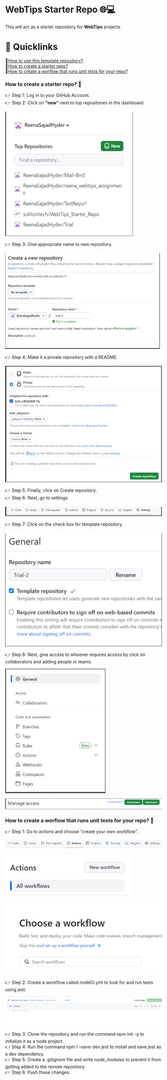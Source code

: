 #
# WebTips Starter Repo 🌐💻 
This will act as a starter repository for **WebTips** projects

#
# 🔗 Quicklinks
🔹[How to use this template repository?](../README.md#how-to-use-this-template-repository-🏁) \
🔹[How to create a starter repo?](./documentation.md#how-to-create-a-starter-repo-🏁) \
🔹[How to create a worflow that runs unit tests for your repo?](./documentation.md#how-to-create-a-worflow-that-runs-unit-tests-for-your-repo-🏁) 


### How to create a starter repo? 🏁 
👉 Step 1: Log in to your GitHub Account. \
👉 Step 2: Click on **“new”** next to top repositories in the dashboard. 

![create a new repo](./assets/Images/CreateStarterRepo/Step1.PNG) 

👉 Step 3: Give appropriate name to new repository. 

![give name to repo](./assets/Images/CreateStarterRepo/Step2.PNG) 

👉 Step 4: Make it a private repository with a README. 

![make repo private](./assets/Images/CreateStarterRepo/Step3.PNG) 

👉 Step 5: Finally, click on Create repository. \
👉 Step 6: Next, go to settings. 

![go to settings](./assets/Images/CreateStarterRepo/Step4.PNG) 

👉 Step 7:  Click on the check box for template repository. 

![make it a template repo](./assets/Images/CreateStarterRepo/Step5.PNG) 

👉 Step 8: Next, give access to whoever requires access by click on collaborators and adding people or teams. 

![add collaborators](./assets/Images/CreateStarterRepo/Step6_1.PNG) 

![add collaborators](./assets/Images/CreateStarterRepo/Step6_2.PNG) 

### How to create a worflow that runs unit tests for your repo? 🏁
👉 Step 1: Go to actions and choose “create your own workflow”. 

![create a workflow](./assets/Images/PipelineImages/Step1.PNG) 

![create a workflow](./assets/Images/PipelineImages/Step2.PNG) 

![create a workflow](./assets/Images/PipelineImages/Step3.PNG) 

👉 Step 2: Create a workflow called nodeCI.yml to look for and run tests using jest. 

![create a workflow](./assets/Images/PipelineImages/Step4.PNG) 

👉 Step 3: Clone the repository and run the command npm init –y to initialize it as a node project. \
👉 Step 4: Run the command npm I –save-dev jest to install and save jest as a dev dependency. \
👉 Step 5: Create a .gitignore file and write node_modules to prevent it from getting added to the remote repository. \
👉 Step 6: Push these changes. 




